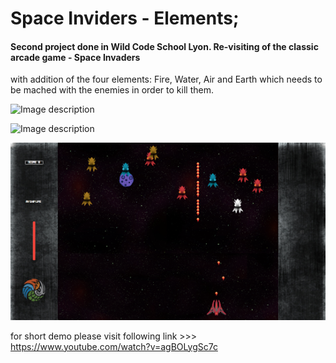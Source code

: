 # Space Inviders - Elements;

#### Second project done in Wild Code School Lyon. Re-visiting of the classic arcade game - Space Invaders 
with addition of the four elements: Fire, Water, 
Air and Earth which needs to be mached with the enemies in order to kill them. 

![Image description](https://github.com/lattara/lyon-0919-projet2-space-elements/blob/main/src/assets/landing_page.png?raw=true)

![Image description](https://github.com/lattara/lyon-0919-projet2-space-elements/blob/main/src/assets/options_page.png?raw=true)

![Image description](https://github.com/lattara/Space-Invaders--Elements/blob/main/src/assets/game.png?raw=true)

for short demo please visit following link >>> https://www.youtube.com/watch?v=agBOLygSc7c

